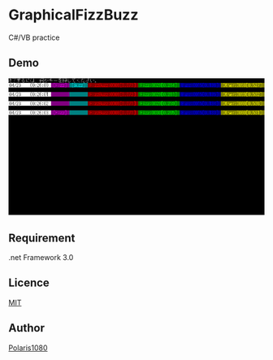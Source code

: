 GraphicalFizzBuzz
====

C#/VB practice  

## Demo

![demo](https://github.com/Polaris1080/GraphicalFizzBuzz/blob/master/Demo.gif)

## Requirement

.net Framework 3.0  
## Licence

[MIT](https://github.com/tcnksm/tool/blob/master/LICENCE)

## Author

[Polaris1080](https://github.com/Polaris1080)
